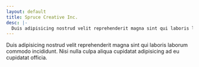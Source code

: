 ```yaml
---
layout: default
title: Spruce Creative Inc.
desc: |-
  Duis adipisicing nostrud velit reprehenderit magna sint qui laboris laborum commodo incididunt. Nisi nulla culpa aliqua cupidatat adipisicing ad eu cupidatat officia.
---
```

Duis adipisicing nostrud velit reprehenderit magna sint qui laboris laborum commodo incididunt. Nisi nulla culpa aliqua cupidatat adipisicing ad eu cupidatat officia.